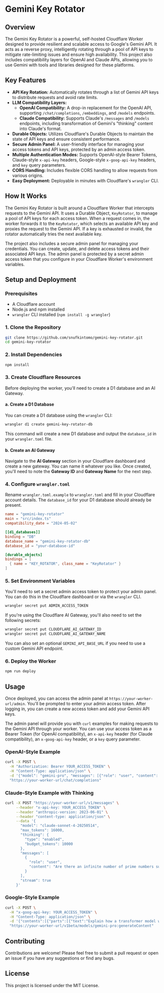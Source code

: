 # Gemini Key Rotator

## Overview

The Gemini Key Rotator is a powerful, self-hosted Cloudflare Worker designed to provide resilient and scalable access to Google's Gemini API. It acts as a reverse proxy, intelligently rotating through a pool of API keys to mitigate rate-limiting issues and ensure high availability. This project also includes compatibility layers for OpenAI and Claude APIs, allowing you to use Gemini with tools and libraries designed for these platforms.

## Key Features

- **API Key Rotation:** Automatically rotates through a list of Gemini API keys to distribute requests and avoid rate limits.
- **LLM Compatibility Layers:**
    - **OpenAI Compatibility:** A drop-in replacement for the OpenAI API, supporting `/chat/completions`, `/embeddings`, and `/models` endpoints.
    - **Claude Compatibility:** Supports Claude's `/messages` and `/models` endpoints, including transformation of Gemini's "thinking" content into Claude's format.
- **Durable Objects:** Utilizes Cloudflare's Durable Objects to maintain the state of API keys and ensure consistent performance.
- **Secure Admin Panel:** A user-friendly interface for managing your access tokens and API keys, protected by an admin access token.
- **Multiple Authentication Modes:** Supports OpenAI-style Bearer Tokens, Claude-style `x-api-key` headers, Google-style `x-goog-api-key` headers, and `key` query parameters.
- **CORS Handling:** Includes flexible CORS handling to allow requests from various origins.
- **Easy Deployment:** Deployable in minutes with Cloudflare's `wrangler` CLI.

## How It Works

The Gemini Key Rotator is built around a Cloudflare Worker that intercepts requests to the Gemini API. It uses a Durable Object, `KeyRotator`, to manage a pool of API keys for each access token. When a request comes in, the worker forwards it to the `KeyRotator`, which selects an available API key and proxies the request to the Gemini API. If a key is exhausted or invalid, the rotator automatically tries the next available key.

The project also includes a secure admin panel for managing your credentials. You can create, update, and delete access tokens and their associated API keys. The admin panel is protected by a secret admin access token that you configure in your Cloudflare Worker's environment variables.

## Setup and Deployment

### Prerequisites

- A Cloudflare account
- Node.js and npm installed
- `wrangler` CLI installed (`npm install -g wrangler`)

### 1. Clone the Repository

```bash
git clone https://github.com/snufkintomo/gemini-key-rotator.git
cd gemini-key-rotator
```

### 2. Install Dependencies

```bash
npm install
```

### 3. Create Cloudflare Resources

Before deploying the worker, you'll need to create a D1 database and an AI Gateway.

#### a. Create a D1 Database

You can create a D1 database using the `wrangler` CLI:

```bash
wrangler d1 create gemini-key-rotator-db
```

This command will create a new D1 database and output the `database_id` in your `wrangler.toml` file.

#### b. Create an AI Gateway

Navigate to the **AI Gateway** section in your Cloudflare dashboard and create a new gateway. You can name it whatever you like. Once created, you'll need to note the **Gateway ID** and **Gateway Name** for the next step.

### 4. Configure `wrangler.toml`

Rename `wrangler.toml.example` to `wrangler.toml` and fill in your Cloudflare account details. The `database_id` for your D1 database should already be present.

```toml
name = "gemini-key-rotator"
main = "src/index.ts"
compatibility_date = "2024-05-02"

[[d1_databases]]
binding = "DB"
database_name = "gemini-key-rotator-db"
database_id = "your-database-id"

[durable_objects]
bindings = [
  { name = "KEY_ROTATOR", class_name = "KeyRotator" }
]
```

### 5. Set Environment Variables

You'll need to set a secret admin access token to protect your admin panel. You can do this in the Cloudflare dashboard or via the `wrangler` CLI.

```bash
wrangler secret put ADMIN_ACCESS_TOKEN
```

If you're using the Cloudflare AI Gateway, you'll also need to set the following secrets:

```bash
wrangler secret put CLOUDFLARE_AI_GATEWAY_ID
wrangler secret put CLOUDFLARE_AI_GATEWAY_NAME
```

You can also set an optional `GEMINI_API_BASE_URL` if you need to use a custom Gemini API endpoint.

### 6. Deploy the Worker

```bash
npm run deploy
```

## Usage

Once deployed, you can access the admin panel at `https://your-worker-url/admin`. You'll be prompted to enter your admin access token. After logging in, you can create a new access token and add your Gemini API keys.

The admin panel will provide you with `curl` examples for making requests to the Gemini API through your worker. You can use your access token as a Bearer Token (for OpenAI compatibility), an `x-api-key` header (for Claude compatibility), an `x-goog-api-key` header, or a `key` query parameter.

### OpenAI-Style Example

```bash
curl -X POST \
  -H "Authorization: Bearer YOUR_ACCESS_TOKEN" \
  -H "Content-Type: application/json" \
  -d '{"model": "gemini-pro", "messages": [{"role": "user", "content": "Explain how a transformer model works"}]}' \
  "https://your-worker-url/chat/completions"
```

### Claude-Style Example with Thinking

```bash
curl -X POST "https://your-worker-url/v1/messages" \
     --header "x-api-key: YOUR_ACCESS_TOKEN" \
     --header "anthropic-version: 2023-06-01" \
     --header "content-type: application/json" \
     --data '{
       "model": "claude-sonnet-4-20250514",
       "max_tokens": 16000,
       "thinking": {
         "type": "enabled",
         "budget_tokens": 10000
       },
       "messages": [
         {
           "role": "user",
           "content": "Are there an infinite number of prime numbers such that n mod 4 == 3?"
         }
       ],
       "stream": true
     }'
```

### Google-Style Example

```bash
curl -X POST \
  -H "x-goog-api-key: YOUR_ACCESS_TOKEN" \
  -H "Content-Type: application/json" \
  -d '{"contents":[{"parts":[{"text":"Explain how a transformer model works"}]}]}' \
  "https://your-worker-url/v1beta/models/gemini-pro:generateContent"
```

## Contributing

Contributions are welcome! Please feel free to submit a pull request or open an issue if you have any suggestions or find any bugs.

## License

This project is licensed under the MIT License.
